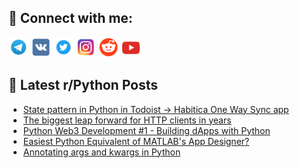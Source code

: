 ## 🔎 Connect with me:
[<img src="https://github.com/bullbesh/bullbesh/blob/main/images/Telegram.png" width="32" height="32" />](https://t.me/bullbesh)
[<img src="https://github.com/bullbesh/bullbesh/blob/main/images/VK.png" width="32" height="32" />](https://vk.com/bullbesh)
[<img src="https://github.com/bullbesh/bullbesh/blob/main/images/Twitter.png" width="32" height="32" />](https://twitter.com/bullbesh1)
[<img src="https://github.com/bullbesh/bullbesh/blob/main/images/Instagram.png" width="32" height="32" />](https://www.instagram.com/bullbesh)
[<img src="https://github.com/bullbesh/bullbesh/blob/main/images/Reddit.png" width="32" height="32" />](https://www.reddit.com/user/bullbesh)
[<img src="https://github.com/bullbesh/bullbesh/blob/main/images/YouTube.png" width="32" height="32" />](https://www.youtube.com/channel/UCtfjRs6uzgq5mfm8S06WTcg)

## 📕 Latest r/Python Posts
<!-- BLOG-POST-LIST:START -->
- [State pattern in Python in Todoist -&gt; Habitica One Way Sync app](https://www.reddit.com/r/Python/comments/192iz5b/state_pattern_in_python_in_todoist_habitica_one/)
- [The biggest leap forward for HTTP clients in years](https://www.reddit.com/r/Python/comments/192g9bl/the_biggest_leap_forward_for_http_clients_in_years/)
- [Python Web3 Development #1 - Building dApps with Python](https://www.reddit.com/r/Python/comments/192ewzp/python_web3_development_1_building_dapps_with/)
- [Easiest Python Equivalent of MATLAB&#39;s App Designer?](https://www.reddit.com/r/Python/comments/192e0gj/easiest_python_equivalent_of_matlabs_app_designer/)
- [Annotating args and kwargs in Python](https://www.reddit.com/r/Python/comments/192di4j/annotating_args_and_kwargs_in_python/)
<!-- BLOG-POST-LIST:END -->
